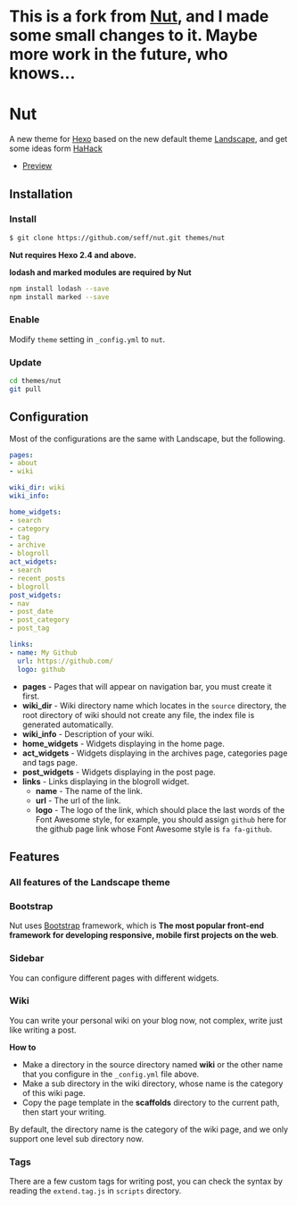 # This is a fork from [Nut](https://github.com/seff/nut), and I made some small changes to it. Maybe more work in the future, who knows...

# Nut

A new theme for [Hexo](http://zespia.tw/hexo/) based on the new default theme [Landscape](https://github.com/hexojs/hexo-theme-landscape), and get some ideas form [HaHack](http://www.hahack.com/)

- [Preview](http://nutinn.com/)

## Installation

### Install

``` bash
$ git clone https://github.com/seff/nut.git themes/nut
```

**Nut requires Hexo 2.4 and above.**

**lodash and marked modules are required by Nut**
``` sh
npm install lodash --save
npm install marked --save
```

### Enable

Modify `theme` setting in `_config.yml` to `nut`.

### Update

``` bash
cd themes/nut
git pull
```

## Configuration
Most of the configurations are the same with Landscape, but the following.

``` yml
pages:
- about
- wiki

wiki_dir: wiki
wiki_info:

home_widgets:
- search
- category
- tag
- archive
- blogroll
act_widgets:
- search
- recent_posts
- blogroll
post_widgets:
- nav
- post_date
- post_category
- post_tag

links:
- name: My Github
  url: https://github.com/
  logo: github
```

- **pages** - Pages that will appear on navigation bar, you must create it first.
- **wiki_dir** - Wiki directory name which locates in the `source` directory, the root directory of wiki should not create any file, the index file is generated automatically.
- **wiki_info** - Description of your wiki.
- **home_widgets** - Widgets displaying in the home page.
- **act_widgets** - Widgets displaying in the archives page, categories page and tags page.
- **post_widgets** - Widgets displaying in the post page.
- **links** - Links displaying in the blogroll widget.
	- **name** - The name of the link.
	- **url** - The url of the link.
	- **logo** - The logo of the link,  which should place the last words of the Font Awesome style, for example, you should assign `github` here for the github page link whose Font Awesome style is `fa fa-github`.

## Features

### All features of the Landscape theme

### Bootstrap

Nut uses [Bootstrap](http://getbootstrap.com/) framework, which is **The most popular front-end framework for developing responsive, mobile first projects on the web**.

### Sidebar

You can configure different pages with different widgets.

### Wiki
You can write your personal wiki on your blog now, not complex, write just like writing a post.

**How to**

- Make a directory in the source directory named **wiki** or the other name that you configure in the `_config.yml` file above.
- Make a sub directory in the wiki directory, whose name is the category of this wiki page.
- Copy the page template in the **scaffolds** directory to the current path, then start your writing.

By default, the directory name is the category of the wiki page, and we only support one level sub directory now.

### Tags
There are a few custom tags for writing post, you can check the syntax by reading the `extend.tag.js` in `scripts` directory.

